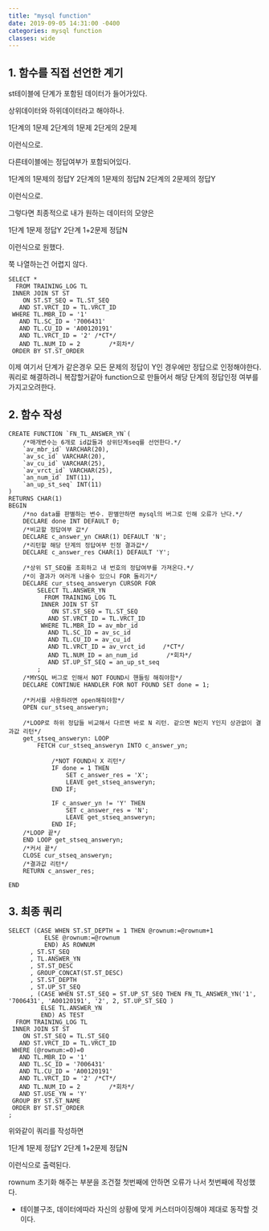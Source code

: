 ```yaml
---
title: "mysql function"
date: 2019-09-05 14:31:00 -0400
categories: mysql function
classes: wide
---
```


## 1. 함수를 직접 선언한 계기

st테이블에 단계가 포함된 데이터가 들어가있다.

상위데이터와 하위데이터라고 해야하나.

1단계의 1문제
2단계의 1문제
2단게의 2문제

이런식으로.

다른테이블에는 정답여부가 포함되어있다.

1단계의 1문제의 정답Y
2단계의 1문제의 정답N
2단계의 2문제의 정답Y

이런식으로.

그렇다면 최종적으로 내가 원하는 데이터의 모양은

1단계 1문제 정답Y
2단계 1+2문제 정답N

이런식으로 원했다.

쭉 나열하는건 어렵지 않다. 

```mysql
SELECT *
  FROM TRAINING_LOG TL
 INNER JOIN ST ST
    ON ST.ST_SEQ = TL.ST_SEQ
   AND ST.VRCT_ID = TL.VRCT_ID
 WHERE TL.MBR_ID = '1'
   AND TL.SC_ID = '7006431'
   AND TL.CU_ID = 'A00120191'
   AND TL.VRCT_ID = '2'	/*CT*/
   AND TL.NUM_ID = 2		/*회차*/
 ORDER BY ST.ST_ORDER
```

이제 여기서 단계가 같은경우 모든 문제의 정답이 Y인 경우에만 정답으로 인정해야한다. 쿼리로 해결하려니 복잡할거같아 function으로 만들어서 해당 단계의 정답인정 여부를 가지고오려한다.

## 2. 함수 작성

```mysql
CREATE FUNCTION `FN_TL_ANSWER_YN`(
    /*매개변수는 6개로 id값들과 상위단계seq를 선언한다.*/
	`av_mbr_id` VARCHAR(20),
	`av_sc_id` VARCHAR(20),
	`av_cu_id` VARCHAR(25),
	`av_vrct_id` VARCHAR(25),
	`an_num_id` INT(11),
	`an_up_st_seq` INT(11)
)
RETURNS CHAR(1) 
BEGIN
    /*no data를 판별하는 변수. 판별안하면 mysql의 버그로 인해 오류가 난다.*/
	DECLARE done INT DEFAULT 0;
    /*비교할 정답여부 값*/
	DECLARE c_answer_yn CHAR(1) DEFAULT 'N';
    /*리턴할 해당 단계의 정답여부 인정 결과값*/
	DECLARE c_answer_res CHAR(1) DEFAULT 'Y';
	
	/*상위 ST_SEQ를 조회하고 내 번호의 정답여부를 가져온다.*/
	/*이 결과가 여러개 나올수 있으니 FOR 돌리기*/
	DECLARE cur_stseq_answeryn CURSOR FOR
		SELECT TL.ANSWER_YN
		  FROM TRAINING_LOG TL
		 INNER JOIN ST ST
		    ON ST.ST_SEQ = TL.ST_SEQ
		   AND ST.VRCT_ID = TL.VRCT_ID
		 WHERE TL.MBR_ID = av_mbr_id
		   AND TL.SC_ID = av_sc_id
		   AND TL.CU_ID = av_cu_id
		   AND TL.VRCT_ID = av_vrct_id	   /*CT*/
		   AND TL.NUM_ID = an_num_id		/*회차*/
		   AND ST.UP_ST_SEQ = an_up_st_seq
		;
    /*MYSQL 버그로 인해서 NOT FOUND시 핸들링 해줘야함*/
	DECLARE CONTINUE HANDLER FOR NOT FOUND SET done = 1;
	
    /*커서를 사용하려면 open해줘야함*/
	OPEN cur_stseq_answeryn;
	
	/*LOOP로 하위 정답들 비교해서 다르면 바로 N 리턴. 같으면 N인지 Y인지 상관없이 결과값 리턴*/
	get_stseq_answeryn: LOOP
		FETCH cur_stseq_answeryn INTO c_answer_yn;

			/*NOT FOUND시 X 리턴*/
			IF done = 1 THEN
				SET c_answer_res = 'X';
				LEAVE get_stseq_answeryn;
			END IF;
			
			IF c_answer_yn != 'Y' THEN
				SET c_answer_res = 'N';
				LEAVE get_stseq_answeryn;
			END IF;
	/*LOOP 끝*/		
	END LOOP get_stseq_answeryn;
	/*커서 끝*/
	CLOSE cur_stseq_answeryn;
	/*결과값 리턴*/
	RETURN c_answer_res;

END
```

## 3. 최종 쿼리

```mysql
SELECT (CASE WHEN ST.ST_DEPTH = 1 THEN @rownum:=@rownum+1
	  	  ELSE @rownum:=@rownum
	  	  END) AS ROWNUM
	  , ST.ST_SEQ
	  , TL.ANSWER_YN
	  , ST.ST_DESC
	  , GROUP_CONCAT(ST.ST_DESC)
	  , ST.ST_DEPTH
	  , ST.UP_ST_SEQ
	  , (CASE WHEN ST.ST_SEQ = ST.UP_ST_SEQ THEN FN_TL_ANSWER_YN('1', '7006431', 'A00120191', '2', 2, ST.UP_ST_SEQ )
	  	 ELSE TL.ANSWER_YN
	  	 END) AS TEST
  FROM TRAINING_LOG TL
 INNER JOIN ST ST
    ON ST.ST_SEQ = TL.ST_SEQ
   AND ST.VRCT_ID = TL.VRCT_ID
 WHERE (@rownum:=0)=0
   AND TL.MBR_ID = '1'
   AND TL.SC_ID = '7006431'
   AND TL.CU_ID = 'A00120191'
   AND TL.VRCT_ID = '2'	/*CT*/
   AND TL.NUM_ID = 2		/*회차*/
   AND ST.USE_YN = 'Y'
 GROUP BY ST.ST_NAME
 ORDER BY ST.ST_ORDER
;
```

위와같이 쿼리를 작성하면 

1단계 1문제 정답Y
2단계 1+2문제 정답N

이런식으로 출력된다.

rownum 초기화 해주는 부분을 조건절 첫번째에 안하면 오류가 나서 첫번째에 작성했다.

* 테이블구조, 데이터에따라 자신의 상황에 맞게 커스터마이징해야 제대로 동작할 것이다.
